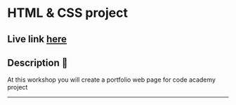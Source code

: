 # HTML & CSS project

## Live link [here](https://alaa521.github.io/Alaa-protfolio/)

## Description 📰

At this workshop you will create a portfolio web page for code academy project

<hr>
